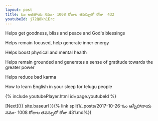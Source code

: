 ```yaml
---
layout: post
title: ఓం అజితాయ నమః- 1008 రోజుల తపస్సులో రోజు  432
youtubeId: j72Q8kh1Erc
---
```

 
 
Helps get goodness, bliss and peace and God's blessings
 
Helps remain focused, help generate inner energy 
 
Helps boost physical and mental health 
 
Helps remain grounded and generates a sense of gratitude towards the greater power 
 
Helps reduce bad karma
 
How to learn English in your sleep for telugu people
 
 
 
 


{% include youtubePlayer.html id=page.youtubeId %}
 
[Next]({{ site.baseurl }}{% link split1/_posts/2017-10-26-ఓం ఆస్నేహానాయ నమః- 1008 రోజుల తపస్సులో రోజు  431.md%})
 
